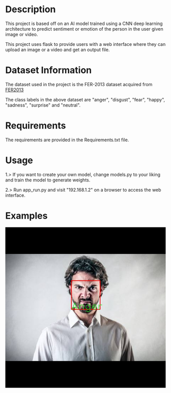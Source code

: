 # Description
This project is based off on an AI model trained using a CNN deep learning architecture to predict sentiment or emotion of the person in the user given image or video.

This project uses flask to provide users with a web interface where they can upload an image or a video and get an output file.

# Dataset Information
The dataset used in the project is the FER-2013 dataset acquired from [FER2013](https://www.kaggle.com/c/challenges-in-representation-learning-facial-expression-recognition-challenge/data)

The class labels in the above dataset are "anger", "disgust", "fear", "happy", "sadness", "surprise" and "neutral".


# Requirements

The requirements are provided in the Requirements.txt file.


# Usage
1.> If you want to create your own model, change models.py to your liking and train the model to generate weights.
				 
2.> Run app_run.py and visit "192.168.1.2" on a browser to access the web interface.

# Examples

![alt text](https://github.com/Satwaj-Dhavale/Emotion-Recognition/blob/master/static/output_files/images/6022088b4c0d35db.jpg)

